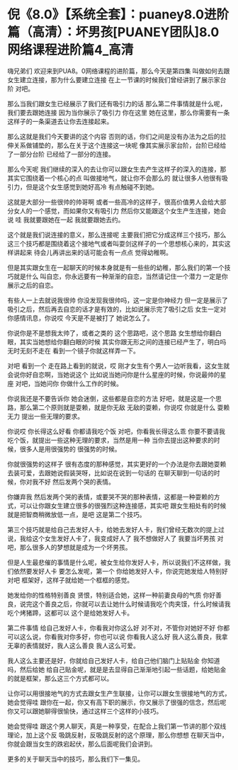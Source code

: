 # 倪《8.0》【系统全套】：puaney8.0进阶篇（高清）：坏男孩[PUANEY团队]8.0网络课程进阶篇4_高清

嗨兄弟们 欢迎来到PUA8。0网络课程的进阶篇，那么今天是第四集 叫做如何去跟女生建立连接，那为什么要建立连接 在上一节课的时候我们曾经讲到了展示家台阶 对吧。

那么当我们跟女生已经展示了我们还有吸引力的话 那么第二件事情就是什么呢，我们要去跟她连接 因为当你展示了吸引力 你在这里 她在这里，那么你需要有一条这样子的一条渠道去让你去连接起来。

那么这就是我们今天要讲的这个内容 否则的话，你们之间是没有办法为之后的拉伸关系做铺垫的，那么在关于这个连接这一块呢 像其实展示家台阶，台阶已经给了一部分台阶 已经给了一部分的连接。

那么今天呢 我们继续的深入的去让你可以跟女生去产生这样子的深入的连接，那其实它围绕着一个核心的点 叫做接地气，就让你不会那么的 就让很多人他很有吸引力，但是这个女生感觉到她好高冷 有点触碰不到她。

这就是大部分一些很帅的帅哥啊 或者一些高冷的这样子，很高价值男人会给大部分女人的一个感觉，而如果你又有吸引力 然后你又能跟这个女生产生连接，她会说 哇 我就要跟她在一起 我就要跟她去约。

这个就是我们说连接的意义，那么连接呢 主要我们把它分成这样三个技巧，那么这三个技巧都是围绕着这个接地气或者叫耍剑这样子的一个思想核心来的，其实这样讲起来 待会儿再讲出来的话可能会有一点点 觉得幼稚啊。

但是其实跟女生在一起聊天的时候本身就是有一些些的幼稚，那么我们的第一个技巧就是什么 叫自恋，你永远要有一种渐渐的自恋，当然请记住一个潜力 一定是你展示之后的自恋。

有些人一上去就说我很帅 你没发现我很帅吗，这一定是你神经力 但一定是展示了吸引之后，然后再去自恋的话才是有效的，比如说展示完了吸引之后 女生一定对你感情讯息，你说哎 今天是不是被打了 她说怎么了。

你说你是不是想我太帅了，或者之类的 这个思路吧，这个思路 女生想给你翻白眼，其实当她想给你翻白眼的时候 其实你跟无形之间的连接已经产生了，明白吗 无时无刻不走在 看到一个镜子你就这样弄一下。

对吧 看到一个 走在路上看到的就说，哎 刚才女生有个男人一边听我看，这女生就会说你好自恋啊，当她说这个 比如说当她问你是什么星座的时候，你说最帅的星座 对吧，当她问你 你做什么工作的时候。

你说我还是不要告诉你 她会迷倒，这些都是自恋的方法 好吧，就是这是一个思路，那么第二个原则就是耍赖，就是你无敌 无敌的耍赖，你说哎 你就是什么 耍赖无力 提出一些无理的要求。

你说哎 你长得这么好看 你都请我吃个饭 对吧，你看我长得这么乖 你要不要请我吃个饭，就提出一些这种无理的要求，当然是用一种 当你去提出这种要求的时候，很多人是用很强势的 很强势的时候。

你就很强势的这样子 很有态度的那种感觉，其实更好的一个办法是你去跟她耍赖 去装可爱，去跟她说假装哭呀，比如说在说到一句话的 在聊天聊到一句话的时候，你对我不好 然后发两个哭的表情。

你嫌弃我 然后发两个哭的表情，或要哭不哭的那种表情，这都是一种耍赖的方式，可以让你跟女生建立很多的很强烈这种连接感，其实吧 跟女生相处有的时候就是把智商稍微放低一点，是吧 这是第二个技巧。

第三个技巧就是给自己去发好人卡，给她去发好人卡，我们曾经无数次的提上过说，我给这个女生发好人卡了，我变成好人了 我不想做好人了 我要当坏男孩 对吧，那么很多人的梦想就是成为一个坏男孩。

但是人生最悲催的事情是什么呢，被女生给你发好人卡，所以说我们不这样做，我们依然要发好人卡 要怎么发呢，第一个 你给她发好人卡，你说完她发给人特别好 对吧 框架好，这样子就给她一个框框的感觉。

她发给你的性格特别善良 贤恨，特别适合她，这样一种前妻良母的气质 你好善良，说完这个善良之后，你就可以去让她什么时候请我吃个肉夹馍，什么时候请我吃个烤猪蹄，这都可以 这个是给她发好人卡。

第二件事情 给自己发好人卡，你看我对你这么好 对不对，不管你对她好不好 你都可以这么说，你看我对你多好，你也可以说 你看我人这么好 我人这么善良，我拿无辜的表情就好，我人这么善良 我人这么可爱。

我人这么主要还是好，你就给自己发好人卡，给自己他们脑门上贴贴金 你知道吗，然后给她 给自己贴金呢，就是是去显得自己渐渐地引起一些话题，给她贴金的就是框架，那么这三个方式都可以。

让你可以用很接地气的方式去跟女生产生联接，让你可以跟女生很接地气的方式，她会觉得哇 跟你在一起，你又有高下职的展示，你又展示了很强的信念，然后呢 你又可以跟她聊得很愉快，通过这样三个这样的小技巧。

她会觉得哇 跟这个男人聊天，真是一种享受，在配合上我们第一节讲的那个双线理论，加上这个反 吸跳反射，反吸跳反射的这个原理，那么你想想 在聊天当中，你就会跟当女生的跌宕起伏，那么后面呢我们会讲到。

更多的关于聊天当中的技巧，那么我们下一集见。